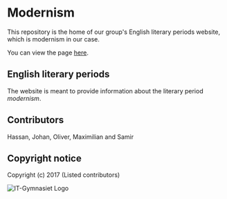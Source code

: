 # Modernism
This repository is the home of our group's English literary periods website, which is modernism in our case.

You can view the page [here](https://devmaximilian.github.io/modernism/).

## English literary periods
The website is meant to provide information about the literary period *modernism*.

## Contributors
Hassan, Johan, Oliver, Maximilian and Samir

## Copyright notice
Copyright (c) 2017 (Listed contributors)

![IT-Gymnasiet Logo](http://weloveitg.se/header-logo.jpg)